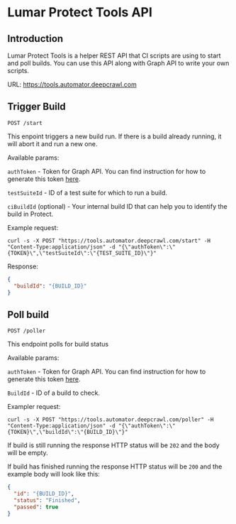 # Lumar Protect Tools API

## Introduction

Lumar Protect Tools is a helper REST API that CI scripts are using to start and poll builds.
You can use this API along with Graph API to write your own scripts.

URL: https://tools.automator.deepcrawl.com

## Trigger Build

```
POST /start
```

This enpoint triggers a new build run. If there is a build already running, it will abort it and run a new one.

Available params:

`authToken` - Token for Graph API. You can find instruction for how to generate this token [here](authentication).

`testSuiteId` - ID of a test suite for which to run a build.

`ciBuildId` (optional) - Your internal build ID that can help you to identify the build in Protect.

Example request:

```
curl -s -X POST "https://tools.automator.deepcrawl.com/start" -H "Content-Type:application/json" -d "{\"authToken\":\"{TOKEN}\",\"testSuiteId\":\"{TEST_SUITE_ID}\"}"
```

Response:

```json
{
  "buildId": "{BUILD_ID}"
}
```

## Poll build

```
POST /poller
```

This endpoint polls for build status

Available params:

`authToken` - Token for Graph API. You can find instruction for how to generate this token [here](authentication).

`BuildId` - ID of a build to check.

Exampler request:

```
curl -s -X POST "https://tools.automator.deepcrawl.com/poller" -H "Content-Type:application/json" -d "{\"authToken\":\"{TOKEN}\",\"buildId\":\"{BUILD_ID}\"}"
```

If build is still running the response HTTP status will be `202` and the body will be empty.

If build has finished running the response HTTP status will be `200` and the example body will look like this:

```json
{
  "id": "{BUILD_ID}",
  "status": "Finished",
  "passed": true
}
```
